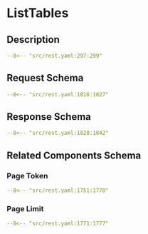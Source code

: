 # ListTables

## Description

```yaml
--8<-- "src/rest.yaml:297:299"
```

## Request Schema

```yaml
--8<-- "src/rest.yaml:1816:1827"
```
## Response Schema

```yaml
--8<-- "src/rest.yaml:1828:1842"
```

## Related Components Schema
### Page Token

```yaml
--8<-- "src/rest.yaml:1751:1770"
```
### Page Limit

```yaml
--8<-- "src/rest.yaml:1771:1777"
```
